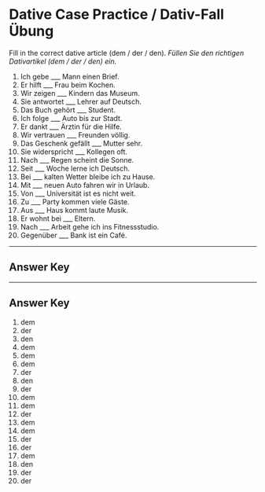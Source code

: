 # Dative Case Practice / Dativ-Fall Übung

Fill in the correct dative article (dem / der / den).
*Füllen Sie den richtigen Dativartikel (dem / der / den) ein.*

1. Ich gebe ___ Mann einen Brief.
2. Er hilft ___ Frau beim Kochen.
3. Wir zeigen ___ Kindern das Museum.
4. Sie antwortet ___ Lehrer auf Deutsch.
5. Das Buch gehört ___ Student.
6. Ich folge ___ Auto bis zur Stadt.
7. Er dankt ___ Ärztin für die Hilfe.
8. Wir vertrauen ___ Freunden völlig.
9. Das Geschenk gefällt ___ Mutter sehr.
10. Sie widerspricht ___ Kollegen oft.
11. Nach ___ Regen scheint die Sonne.
12. Seit ___ Woche lerne ich Deutsch.
13. Bei ___ kalten Wetter bleibe ich zu Hause.
14. Mit ___ neuen Auto fahren wir in Urlaub.
15. Von ___ Universität ist es nicht weit.
16. Zu ___ Party kommen viele Gäste.
17. Aus ___ Haus kommt laute Musik.
18. Er wohnt bei ___ Eltern.
19. Nach ___ Arbeit gehe ich ins Fitnessstudio.
20. Gegenüber ___ Bank ist ein Café.

---

## Answer Key

---
## Answer Key

1. dem
2. der
3. den
4. dem
5. dem
6. dem
7. der
8. den
9. der
10. dem
11. dem
12. der
13. dem
14. dem
15. der
16. der
17. dem
18. den
19. der
20. der
